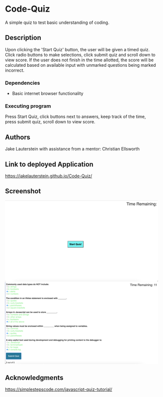 # Code-Quiz

A simple quiz to test basic understanding of coding.

## Description

Upon clicking the 'Start Quiz' button, the user will be given a timed quiz.
Click radio buttons to make selections, click submit quiz and scroll down to view score. 
If the user does not finish in the time allotted, the score will be calculated based on available input with unmarked
questions being marked incorrect.


### Dependencies

* Basic internet browser functionality


### Executing program

Press Start Quiz, click buttons next to answers, keep track of the time, press submit quiz, scroll down to view score.

## Authors

Jake Lauterstein
with assistance from a mentor: Christian Ellsworth

## Link to deployed Application

https://jakelauterstein.github.io/Code-Quiz/

## Screenshot 

![full-site-screenshot](assets/images/start-screen.png)
![full-site-screenshot](assets/images/quiz-results.png)

## Acknowledgments

https://simplestepscode.com/javascript-quiz-tutorial/
